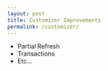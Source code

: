 ```yaml
---
layout: post
title: Customizer Improvements
permalink: /customizer/
---
```


* Partial Refresh
* Transactions
* Etc...